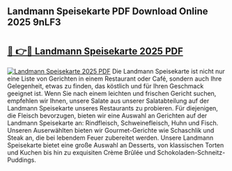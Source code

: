 ## Landmann Speisekarte PDF Download Online 2025 9nLF3

# <h2><a href="http://gc8gdj.nevu.top/?p=Landmann+Speisekarte">🔗 👉🔴 Landmann Speisekarte 2025 PDF</a></h2>

[![Landmann Speisekarte 2025 PDF](https://i.imgur.com/dBaPXMq.png)](http://gc8gdj.nevu.top/?p=Landmann+Speisekarte)
Die Landmann Speisekarte ist nicht nur eine Liste von Gerichten in einem Restaurant oder Café, sondern auch Ihre Gelegenheit, etwas zu finden, das köstlich und für Ihren Geschmack geeignet ist. Wenn Sie nach einem leichten und frischen Gericht suchen, empfehlen wir Ihnen, unsere Salate aus unserer Salatabteilung auf der Landmann Speisekarte unseres Restaurants zu probieren. Für diejenigen, die Fleisch bevorzugen, bieten wir eine Auswahl an Gerichten auf der Landmann Speisekarte an: Rindfleisch, Schweinefleisch, Huhn und Fisch. Unseren Auserwählten bieten wir Gourmet-Gerichte wie Schaschlik und Steak an, die bei lebendem Feuer zubereitet werden. Unsere Landmann Speisekarte bietet eine große Auswahl an Desserts, von klassischen Torten und Kuchen bis hin zu exquisiten Crème Brûlée und Schokoladen-Schneitz-Puddings.
